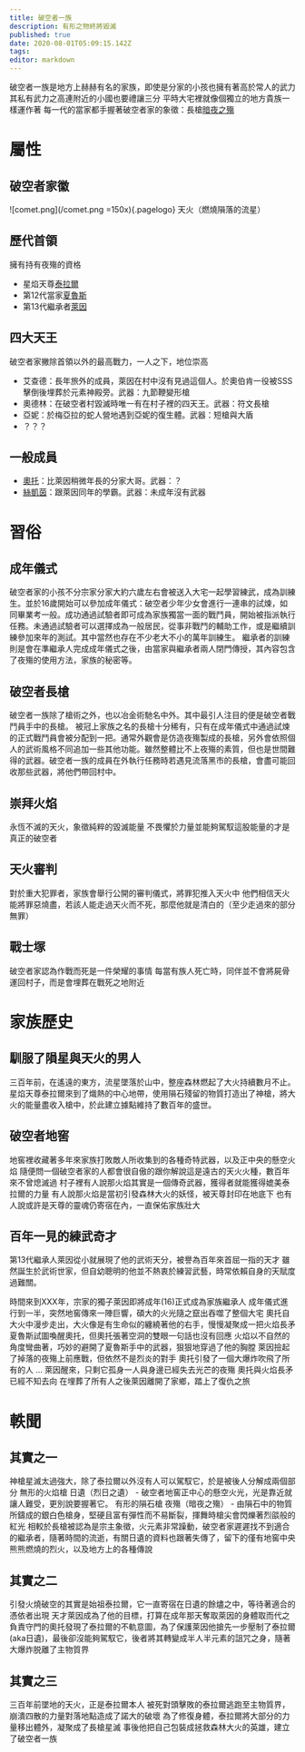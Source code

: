 ```yaml
---
title: 破空者一族
description: 有形之物終將毀滅
published: true
date: 2020-08-01T05:09:15.142Z
tags: 
editor: markdown
---
```


破空者一族是地方上赫赫有名的家族，即使是分家的小孩也擁有著高於常人的武力
其私有武力之高連附近的小國也要禮讓三分
平時大宅裡就像個獨立的地方貴族一樣運作著
每一代的當家都手握著破空者家的象徵：長槍[暗夜之殤](/物品/夜殤)
# 屬性
## 破空者家徽
![comet.png](/comet.png =150x){.pagelogo}
天火（燃燒隕落的流星）

## 歷代首領
擁有持有夜殤的資格
* 星焰天尊[泰拉爾](/角色/泰拉爾)
* 第12代當家[夏魯斯](/角色/夏魯斯)
* 第13代繼承者[萊因](/角色/萊因)

## 四大天王
破空者家撇除首領以外的最高戰力，一人之下，地位崇高
* 艾查德：長年旅外的成員，萊因在村中沒有見過這個人。於奧伯肯一役被SSS擊倒後埋葬於元素神殿旁。武器：九節鞭變形槍
* 奧德林：在破空者村毀滅時唯一有在村子裡的四天王。武器：符文長槍
* 亞妮：於梅亞拉的蛇人營地遇到亞妮的復生體。武器：短槍與大盾
* ？？？

## 一般成員
* [奧托](/角色/奧托)：比萊因稍微年長的分家大哥。武器：？
* [絲凱茵](/角色/絲凱茵)：跟萊因同年的學霸。武器：未成年沒有武器

# 習俗
## 成年儀式
破空者家的小孩不分宗家分家大約六歲左右會被送入大宅一起學習練武，成為訓練生。並於16歲開始可以參加成年儀式：破空者少年少女會進行一連串的試煉，如同畢業考一般。成功通過試驗者即可成為家族獨當一面的戰鬥員，開始被指派執行任務。未通過試驗者可以選擇成為一般居民，從事非戰鬥的輔助工作，或是繼續訓練參加來年的測試。其中當然也存在不少老大不小的萬年訓練生。
繼承者的訓練則是會在準繼承人完成成年儀式之後，由當家與繼承者兩人閉門傳授，其內容包含了夜殤的使用方法，家族的秘密等。

## 破空者長槍
破空者一族除了槍術之外，也以冶金術馳名中外。其中最引人注目的便是破空者戰鬥員手中的長槍。
被冠上家族之名的長槍十分稀有，只有在成年儀式中通過試煉的正式戰鬥員會被分配到一把。通常外觀會是仿造夜殤製成的長槍，另外會依照個人的武術風格不同追加一些其他功能。雖然整體比不上夜殤的素質，但也是世間難得的武器。破空者一族的成員在外執行任務時若遇見流落黑市的長槍，會盡可能回收那些武器，將他們帶回村中。

## 崇拜火焰
永恆不滅的天火，象徵純粹的毀滅能量
不畏懼於力量並能夠駕馭這股能量的才是真正的破空者

## 天火審判
對於重大犯罪者，家族會舉行公開的審判儀式，將罪犯推入天火中
他們相信天火能將罪惡燒盡，若該人能走過天火而不死，那麼他就是清白的（至少走過來的部分無罪）

## 戰士塚
破空者家認為作戰而死是一件榮耀的事情
每當有族人死亡時，同伴並不會將屍骨運回村子，而是會埋葬在戰死之地附近

# 家族歷史
## 馴服了隕星與天火的男人
三百年前，在遙遠的東方，流星墜落於山中，整座森林燃起了大火持續數月不止。
星焰天尊泰拉爾來到了熾熱的中心地帶，使用隕石殘留的物質打造出了神槍，將大火的能量盡收入槍中，於此建立據點維持了數百年的盛世。

## 破空者地窖
地窖裡收藏著多年來家族打敗敵人所收集到的各種奇特武器，以及正中央的懸空火焰
隨便問一個破空者家的人都會很自傲的跟你解說這是遠古的天火火種，數百年來不曾熄滅過
村子裡有人說那火焰其實是一個傳奇武器，獲得者就能獲得媲美泰拉爾的力量
有人說那火焰是當初引發森林大火的妖怪，被天尊封印在地底下
也有人說或許是天尊的靈魂仍寄宿在內，一直保佑家族壯大

## 百年一見的練武奇才
第13代繼承人萊因從小就展現了他的武術天分，被譽為百年來首屈一指的天才
雖然誕生於武術世家，但自幼聰明的他並不熱衷於練習武藝，時常依賴自身的天賦度過難關。

時間來到XXX年，宗家的獨子萊因即將成年(16)正式成為家族繼承人
成年儀式進行到一半，突然地窖傳來一陣巨響，碩大的火光隨之竄出吞噬了整個大宅
奧托自大火中漫步走出，大火像是有生命似的纏繞著他的右手，慢慢凝聚成一把火焰長矛
夏魯斯試圖喚醒奧托，但奧托張著空洞的雙眼一句話也沒有回應
火焰以不自然的角度彎曲著，巧妙的避開了夏魯斯手中的武器，狠狠地穿過了他的胸膛
萊因撿起了掉落的夜殤上前應戰，但依然不是烈炎的對手
奧托引發了一個大爆炸吹飛了所有的人
...
萊因醒來，只剩它孤身一人與身邊已經失去光芒的夜殤
奧托與火焰長矛已經不知去向
在埋葬了所有人之後萊因離開了家鄉，踏上了復仇之旅

# 軼聞
## 其實之一
神槍星滅太過強大，除了泰拉爾以外沒有人可以駕馭它，於是被後人分解成兩個部分
無形的火焰槍 日遺（烈日之遺） - 破空者地窖正中心的懸空火光，光是靠近就讓人難受，更別說要握著它。
有形的隕石槍 夜殤（暗夜之殤） - 由隕石中的物質所鑄成的銀白色槍身，堅硬且富有彈性而不易斷裂，揮舞時槍尖會閃爍著烈燄般的紅光
相較於長槍被認為是宗主象徵，火元素非常躁動，破空者家遲遲找不到適合的繼承者，隨著時間的流逝，有關日遺的資料也跟著失傳了，留下的僅有地窖中央熊熊燃燒的烈火，以及地方上的各種傳說

## 其實之二
引發火燒破空的其實是始祖泰拉爾，它一直寄宿在日遺的餘燼之中，等待著適合的憑依者出現
天才萊因成為了他的目標，打算在成年那天奪取萊因的身體取而代之
負責守門的奧托發現了泰拉爾的不軌意圖，為了保護萊因他搶先一步壓制了泰拉爾(aka日遺)，最後卻沒能夠駕馭它，後者將其轉變成半人半元素的詛咒之身，隨著大爆炸脱離了主物質界

## 其實之三
三百年前墜地的天火，正是泰拉爾本人
被死對頭擊敗的泰拉爾逃跑至主物質界，崩潰四散的力量對落地點造成了諾大的破壞
為了修復身體，泰拉爾將大部分的力量移出體外，凝聚成了長槍星滅
事後他把自己包裝成拯救森林大火的英雄，建立了破空者一族